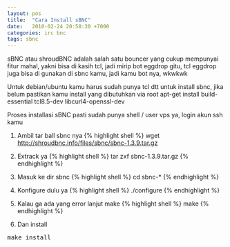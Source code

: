 ```yaml
---
layout: pos
title:  "Cara Install sBNC"
date:   2010-02-24 20:58:30 +7000
categories: irc bnc
tags: sbnc
---
```

sBNC atau shroudBNC adalah salah satu bouncer yang cukup mempunyai fitur mahal, yakni bisa di kasih tcl,
jadi mirip bot eggdrop gitu, tcl eggdrop juga bisa di gunakan di sbnc kamu, jadi kamu bot nya, wkwkwk

Untuk debian/ubuntu kamu harus sudah punya tcl dtt untuk install sbnc, jika belum pastikan kamu install yang dibutuhkan via root
apt-get install build-essential tcl8.5-dev libcurl4-openssl-dev

Proses installasi sBNC pasti sudah punya shell / user vps ya, login akun ssh kamu

1) Ambil tar ball sbnc nya
{% highlight shell %}
wget http://shroudbnc.info/files/sbnc/sbnc-1.3.9.tar.gz
2) Extrack ya
{% highlight shell %}
tar zxf sbnc-1.3.9.tar.gz
{% endhighlight %}

3) Masuk ke dir sbnc
{% highlight shell %}
cd sbnc-*
{% endhighlight %}

4) Konfigure dulu ya
{% highlight shell %}
./configure
{% endhighlight %}

5) Kalau ga ada yang error lanjut make
{% highlight shell %}
make
{% endhighlight %}

6) Dan install
<pre>
make install
</pre>




